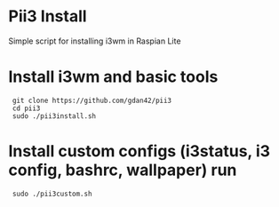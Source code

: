 # Pii3 Install 
Simple script for installing i3wm in Raspian Lite
 
 # Install i3wm and basic tools
     git clone https://github.com/gdan42/pii3
     cd pii3
     sudo ./pii3install.sh

#  Install custom configs (i3status, i3 config, bashrc, wallpaper) run
     sudo ./pii3custom.sh

